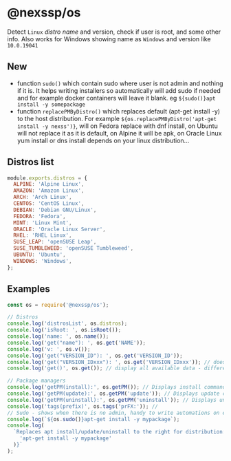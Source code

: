 # @nexssp/os

Detect `Linux` _distro name_ and version, check if user is root, and some other info. Also works for Windows showing name as `Windows` and version like `10.0.19041`

## New

- function `sudo()` which contain sudo where user is not admin and nothing if it is. It helps writing installers so automatically will add sudo if needed and for example docker containers will leave it blank. eg `${sudo()}apt install -y somepackage`
- function `replacePMByDistro()` which replaces default (apt-get install -y) to the host distribution. For example `${os.replacePMByDistro('apt-get install -y nexss')}`, will on Fedora replace with dnf install, on Ubuntu will not replace it as it is default, on Alpine it will be apk, on Oracle Linux yum install or dns install depends on your linux distribution...

## Distros list

```js
module.exports.distros = {
  ALPINE: 'Alpine Linux',
  AMAZON: 'Amazon Linux',
  ARCH: 'Arch Linux',
  CENTOS: 'CentOS Linux',
  DEBIAN: 'Debian GNU/Linux',
  FEDORA: 'Fedora',
  MINT: 'Linux Mint',
  ORACLE: 'Oracle Linux Server',
  RHEL: 'RHEL Linux',
  SUSE_LEAP: 'openSUSE Leap',
  SUSE_TUMBLEWEED: 'openSUSE Tumbleweed',
  UBUNTU: 'Ubuntu',
  WINDOWS: 'Windows',
};
```

## Examples

```js
const os = require('@nexssp/os');

// Distros
console.log('distrosList', os.distros);
console.log('isRoot: ', os.isRoot());
console.log('name: ', os.name());
console.log('get("name"): ', os.get('NAME'));
console.log('v: ', os.v());
console.log('get("VERSION_ID"): ', os.get('VERSION_ID'));
console.log('get("VERSION_IDxxx"): ', os.get('VERSION_IDxxx')); // does not exist so undefined is return
console.log('get()', os.get()); // display all available data - different distros, different

// Package managers
console.log('getPM(install):', os.getPM()); // Displays install command
console.log('getPM(update):', os.getPM('update')); // Displays update command
console.log('getPM(uninstall):', os.getPM('uninstall')); // Displays uninstall command
console.log('tags(prefix)', os.tags('prFX:')); //
// Sudo - shows when there is no admin, handy to write automations on eg. docker containers
console.log(`${os.sudo()}apt-get install -y mypackage`);
console.log(
  `Replaces apt install/update/uninstall to the right for distribution: ${os.replacePMByDistro(
    'apt-get install -y mypackage'
  )}`
);
```
